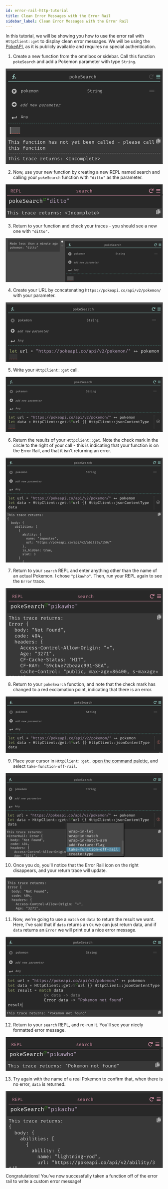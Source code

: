 ```yaml
---
id: error-rail-http-tutorial
title: Clean Error Messages with the Error Rail
sidebar_label: Clean Error Messages with the Error Rail
---
```


In this tutorial, we will be showing you how to use the error rail with `HttpClient::get` to display clean error messages. We will be using the [PokeAPI](https://pokeapi.co/), as it is publicly available and requires no special authentication.

1. Create a new function from the omnibox or sidebar. Call this function `pokeSearch` and add a Pokemon parameter with type `String`.

![assets/error-rail/pokeSearch.png](assets/error-rail/pokeSearch.png)

2. Now, use your new function by creating a new REPL named search and calling your `pokeSearch` function with `"ditto"` as the parameter.

![assets/error-rail/ditto.png](assets/error-rail/ditto.png)

3. Return to your function and check your traces - you should see a new one with `"ditto".`

![assets/error-rail/dittoTrace.png](assets/error-rail/dittoTrace.png)

4. Create your URL by concatenating `https://pokeapi.co/api/v2/pokemon/` with your parameter.

![assets/error-rail/url.png](assets/error-rail/url.png)

5. Write your `HttpClient::get` call.

![assets/error-rail/data.png](assets/error-rail/data.png)

6. Return the results of your `HttpClient::get`. Note the check mark in the circle to the right of your call - this is indicating that your function is on the Error Rail, and that it isn't returning an error.

![assets/error-rail/returnData.png](assets/error-rail/returnData.png)

7. Return to your `search` REPL and enter anything other than the name of an actual Pokemon. I chose `"pikawho"`.  Then, run your REPL again to see the `Error` trace.

![assets/error-rail/error.png](assets/error-rail/error.png)

8. Return to your `pokeSearch` function, and note that the check mark has changed to a red exclamation point, indicating that there is an error.

![assets/error-rail/errorpoint.png](assets/error-rail/errorpoint.png)

9. Place your cursor in `HttpClient::get,` [open the command palette](../structured-editing#command-palette), and select `take-function-off-rail`.

![assets/error-rail/offrail.png](assets/error-rail/offrail.png)

10. Once you do, you'll notice that the Error Rail icon on the right disappears, and your return trace will update.

![assets/error-rail/errorTrace.png](assets/error-rail/errorTrace.png)

11. Now, we're going to use a `match` on `data` to return the result we want. Here, I've said that if `data` returns an `Ok` we can just return data, and if `data` returns an `Error` we will print out a nice error message.

![assets/error-rail/niceError.png](assets/error-rail/niceError.png)

12. Return to your `search` REPL, and re-run it. You'll see your nicely formatted error message. 

![assets/error-rail/replError.png](assets/error-rail/replError.png)

13. Try again with the name of a real Pokemon to confirm that, when there is no error, `data` is returned.

![assets/error-rail/correctName.png](assets/error-rail/correctName.png)

Congratulations! You've now successfully taken a function off of the error rail to write a custom error message!
